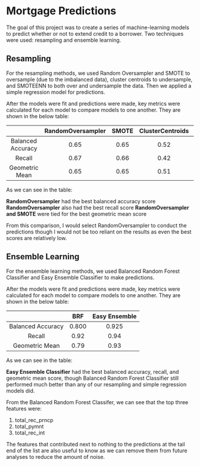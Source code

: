 # Mortgage Predictions

The goal of this project was to create a series of machine-learning models to predict whether or not to extend credit to a borrower. Two techniques were used: resampling and ensemble learning.

## Resampling

For the resampling methods, we used Random Oversampler and SMOTE to oversample (due to the imbalanced data), cluster centroids to undersample, and SMOTEENN to both over and undersample the data. Then we applied a simple regression model for predictions.

After the models were fit and predictions were made, key metrics were calculated for each model to compare models to one another. They are shown in the below table:

|                   | RandomOversampler | SMOTE | ClusterCentroids | SMOTTEEN |
|:-----------------:|:-----------------:|:-----:|:----------------:|:--------:|
| Balanced Accuracy |        0.65       |  0.65 |       0.52       |   0.62   |
|       Recall      |        0.67       |  0.66 |       0.42       |   0.55   |
|   Geometric Mean  |        0.65       |  0.65 |       0.51       |   0.61   |

As we can see in the table:

**RandomOversampler** had the best balanced accuracy score
**RandomOversampler** also had the best recall score
**RandomOversampler and SMOTE** were tied for the best geometric mean score

From this comparison, I would select RandomOversampler to conduct the predictions though I would not be too reliant on the results as even the best scores are relatively low.

## Ensemble Learning

For the ensemble learning methods, we used Balanced Random Forest Classifier and Easy Ensemble Classifier to make predictions.

After the models were fit and predictions were made, key metrics were calculated for each model to compare models to one another. They are shown in the below table:

|                   |  BRF  | Easy Ensemble |
|:-----------------:|:-----:|:-------------:|
| Balanced Accuracy | 0.800 |     0.925     |
|       Recall      |  0.92 |      0.94     |
|   Geometric Mean  |  0.79 |      0.93     |

As we can see in the table:

**Easy Ensemble Classifier** had the best balanced accuracy, recall, and geometric mean score, though Balanced Random Forest Classifier still performed much better than any of our resampling and simple regression models did.

From the Balanced Random Forest Classifer, we can see that the top three features were:

1. total_rec_prncp
2. total_pymnt
3. total_rec_int

The features that contributed next to nothing to the predictions at the tail end of the list are also useful to know as we can remove them from future analyses to reduce the amount of noise.

